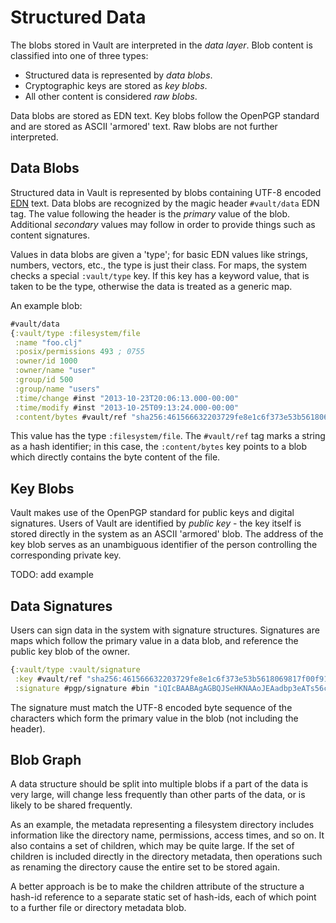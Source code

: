 Structured Data
===============

The blobs stored in Vault are interpreted in the _data layer_. Blob content is
classified into one of three types:
- Structured data is represented by _data blobs_.
- Cryptographic keys are stored as _key blobs_.
- All other content is considered _raw blobs_.

Data blobs are stored as EDN text. Key
blobs follow the OpenPGP standard and are stored as ASCII 'armored' text. Raw
blobs are not further interpreted.

## Data Blobs

Structured data in Vault is represented by blobs containing UTF-8 encoded
[EDN](https://github.com/edn-format/edn) text. Data blobs are recognized by the
magic header `#vault/data` EDN tag. The value following the header is the
_primary_ value of the blob. Additional _secondary_ values may follow in order
to provide things such as content signatures.

Values in data blobs are given a 'type'; for basic EDN values like strings,
numbers, vectors, etc., the type is just their class. For maps, the system
checks a special `:vault/type` key. If this key has a keyword value, that is
taken to be the type, otherwise the data is treated as a generic map.

An example blob:

```clojure
#vault/data
{:vault/type :filesystem/file
 :name "foo.clj"
 :posix/permissions 493 ; 0755
 :owner/id 1000
 :owner/name "user"
 :group/id 500
 :group/name "users"
 :time/change #inst "2013-10-23T20:06:13.000-00:00"
 :time/modify #inst "2013-10-25T09:13:24.000-00:00"
 :content/bytes #vault/ref "sha256:461566632203729fe8e1c6f373e53b5618069817f00f916cceb451853e0b9f75"}
```

This value has the type `:filesystem/file`. The `#vault/ref` tag marks a string
as a hash identifier; in this case, the `:content/bytes` key points to a blob
which directly contains the byte content of the file.

## Key Blobs

Vault makes use of the OpenPGP standard for public keys and digital signatures.
Users of Vault are identified by _public key_ - the key itself is stored
directly in the system as an ASCII 'armored' blob. The address of the key blob
serves as an unambiguous identifier of the person controlling the corresponding
private key.

TODO: add example

## Data Signatures

Users can sign data in the system with signature structures. Signatures are maps
which follow the primary value in a data blob, and reference the public key blob
of the owner.

```clojure
{:vault/type :vault/signature
 :key #vault/ref "sha256:461566632203729fe8e1c6f373e53b5618069817f00f916cceb451853e0b9f75"
 :signature #pgp/signature #bin "iQIcBAABAgAGBQJSeHKNAAoJEAadbp3eATs56ckP/2W5QsCPH5SMr..."}
```

The signature must match the UTF-8 encoded byte sequence of the characters which
form the primary value in the blob (not including the header).

## Blob Graph

A data structure should be split into multiple blobs if a part of the data is
very large, will change less frequently than other parts of the data, or
is likely to be shared frequently.

As an example, the metadata representing a filesystem directory includes
information like the directory name, permissions, access times, and so on. It
also contains a set of children, which may be quite large. If the set of
children is included directly in the directory metadata, then operations such as
renaming the directory cause the entire set to be stored again.

A better approach is be to make the children attribute of the structure a
hash-id reference to a separate static set of hash-ids, each of which point to a
further file or directory metadata blob.
